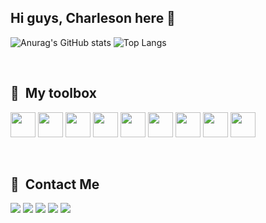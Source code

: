 ## Hi guys, Charleson here 🦆

![Anurag's GitHub stats](https://github-readme-stats.vercel.app/api?username=charlesonr&count_private=true&show_icons=true&theme=github_dark) ![Top Langs](https://github-readme-stats.vercel.app/api/top-langs/?username=charlesonr&layout=compact&theme=github_dark)

&nbsp;

## 🧰 &nbsp;My toolbox
 <img src="https://cdn.jsdelivr.net/gh/devicons/devicon/icons/javascript/javascript-original.svg" height="40" width="40" /> <img src="https://cdn.jsdelivr.net/gh/devicons/devicon/icons/typescript/typescript-original.svg" height="40" width="40" /> <img src="https://cdn.jsdelivr.net/gh/devicons/devicon/icons/nodejs/nodejs-original.svg" height="40" width="40" /> <img src="https://cdn.jsdelivr.net/gh/devicons/devicon/icons/html5/html5-original-wordmark.svg" height="40" width="40"/> <img src="https://cdn.jsdelivr.net/gh/devicons/devicon/icons/css3/css3-original-wordmark.svg" height="40" width="40" /> <img src="https://cdn.jsdelivr.net/gh/devicons/devicon/icons/solidity/solidity-original.svg" height="40" width="40"/> <img src="https://cryptologos.cc/logos/bitcoin-btc-logo.svg?v=023" height="40" width="40"/> <img src="https://cryptologos.cc/logos/ethereum-eth-logo.svg?v=023" height="40" width="40"/> <img src="https://cdn.jsdelivr.net/gh/devicons/devicon/icons/linux/linux-original.svg" height="40" width="40"/> 
 
 
 &nbsp;

## 📠 &nbsp;Contact Me
<a href="mailto:charlesonribeiro@gmail.com"><img src="https://img.shields.io/badge/Gmail-D14836?style=for-the-badge&logo=gmail&logoColor=white"/></a>  <a href="https://codepen.io/charlesonr"> <img src="https://img.shields.io/badge/Codepen-000000?style=for-the-badge&logo=codepen&logoColor=white"/></a> <a href="https://www.linkedin.com/in/charlesongr/"></a> <img src="https://img.shields.io/badge/LinkedIn-0077B5?style=for-the-badge&logo=linkedin&logoColor=white" href="https://www.linkedin.com/in/charlesongr/"/>  <img src="https://img.shields.io/badge/GitLab-330F63?style=for-the-badge&logo=gitlab&logoColor=white"/>  <img src="https://img.shields.io/badge/Instagram-E4405F?style=for-the-badge&logo=instagram&logoColor=white"/>  
          
          
          
          

